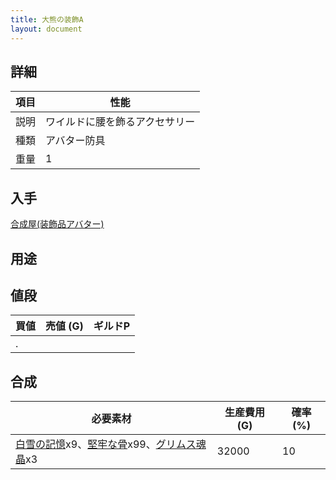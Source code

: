 ```yaml
---
title: 大熊の装飾A
layout: document
---
```

## 詳細

|項目|性能|
|---|---|
|説明|ワイルドに腰を飾るアクセサリー|
|種類|アバター防具|
|重量|1|

## 入手

[合成屋(装飾品アバター)](合成屋(装飾品アバター))

## 用途

## 値段

|買値|売値 (G)|ギルドP|
|---|---|---|
|.|||

## 合成

|必要素材|生産費用 (G)|確率 (%)|
|---|---|---|
|[白雪の記憶](白雪の記憶)x9、[堅牢な骨](堅牢な骨)x99、[グリムス魂晶](グリムス魂晶)x3|32000|10|
